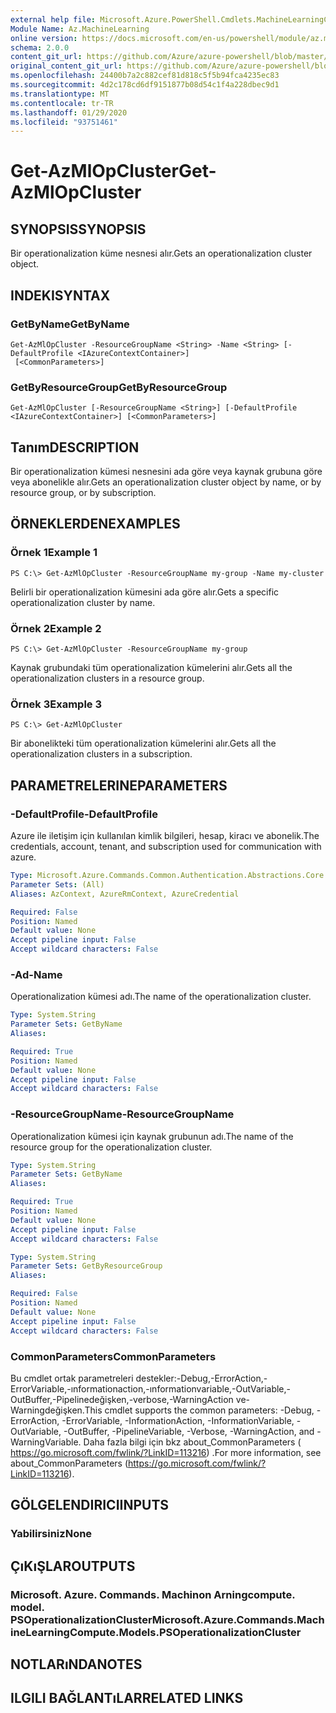 ```yaml
---
external help file: Microsoft.Azure.PowerShell.Cmdlets.MachineLearningCompute.dll-Help.xml
Module Name: Az.MachineLearning
online version: https://docs.microsoft.com/en-us/powershell/module/az.machinelearning/get-azmlopcluster
schema: 2.0.0
content_git_url: https://github.com/Azure/azure-powershell/blob/master/src/MachineLearning/MachineLearning/help/Get-AzMlOpCluster.md
original_content_git_url: https://github.com/Azure/azure-powershell/blob/master/src/MachineLearning/MachineLearning/help/Get-AzMlOpCluster.md
ms.openlocfilehash: 24400b7a2c882cef81d818c5f5b94fca4235ec83
ms.sourcegitcommit: 4d2c178cd6df9151877b08d54c1f4a228dbec9d1
ms.translationtype: MT
ms.contentlocale: tr-TR
ms.lasthandoff: 01/29/2020
ms.locfileid: "93751461"
---
```

# <span data-ttu-id="788a2-101">Get-AzMlOpCluster</span><span class="sxs-lookup"><span data-stu-id="788a2-101">Get-AzMlOpCluster</span></span>

## <span data-ttu-id="788a2-102">SYNOPSIS</span><span class="sxs-lookup"><span data-stu-id="788a2-102">SYNOPSIS</span></span>
<span data-ttu-id="788a2-103">Bir operationalization küme nesnesi alır.</span><span class="sxs-lookup"><span data-stu-id="788a2-103">Gets an operationalization cluster object.</span></span>

## <span data-ttu-id="788a2-104">INDEKI</span><span class="sxs-lookup"><span data-stu-id="788a2-104">SYNTAX</span></span>

### <span data-ttu-id="788a2-105">GetByName</span><span class="sxs-lookup"><span data-stu-id="788a2-105">GetByName</span></span>
```
Get-AzMlOpCluster -ResourceGroupName <String> -Name <String> [-DefaultProfile <IAzureContextContainer>]
 [<CommonParameters>]
```

### <span data-ttu-id="788a2-106">GetByResourceGroup</span><span class="sxs-lookup"><span data-stu-id="788a2-106">GetByResourceGroup</span></span>
```
Get-AzMlOpCluster [-ResourceGroupName <String>] [-DefaultProfile <IAzureContextContainer>] [<CommonParameters>]
```

## <span data-ttu-id="788a2-107">Tanım</span><span class="sxs-lookup"><span data-stu-id="788a2-107">DESCRIPTION</span></span>
<span data-ttu-id="788a2-108">Bir operationalization kümesi nesnesini ada göre veya kaynak grubuna göre veya abonelikle alır.</span><span class="sxs-lookup"><span data-stu-id="788a2-108">Gets an operationalization cluster object by name, or by resource group, or by subscription.</span></span>

## <span data-ttu-id="788a2-109">ÖRNEKLERDEN</span><span class="sxs-lookup"><span data-stu-id="788a2-109">EXAMPLES</span></span>

### <span data-ttu-id="788a2-110">Örnek 1</span><span class="sxs-lookup"><span data-stu-id="788a2-110">Example 1</span></span>
```
PS C:\> Get-AzMlOpCluster -ResourceGroupName my-group -Name my-cluster
```

<span data-ttu-id="788a2-111">Belirli bir operationalization kümesini ada göre alır.</span><span class="sxs-lookup"><span data-stu-id="788a2-111">Gets a specific operationalization cluster by name.</span></span>

### <span data-ttu-id="788a2-112">Örnek 2</span><span class="sxs-lookup"><span data-stu-id="788a2-112">Example 2</span></span>
```
PS C:\> Get-AzMlOpCluster -ResourceGroupName my-group
```

<span data-ttu-id="788a2-113">Kaynak grubundaki tüm operationalization kümelerini alır.</span><span class="sxs-lookup"><span data-stu-id="788a2-113">Gets all the operationalization clusters in a resource group.</span></span>

### <span data-ttu-id="788a2-114">Örnek 3</span><span class="sxs-lookup"><span data-stu-id="788a2-114">Example 3</span></span>
```
PS C:\> Get-AzMlOpCluster
```

<span data-ttu-id="788a2-115">Bir abonelikteki tüm operationalization kümelerini alır.</span><span class="sxs-lookup"><span data-stu-id="788a2-115">Gets all the operationalization clusters in a subscription.</span></span>

## <span data-ttu-id="788a2-116">PARAMETRELERINE</span><span class="sxs-lookup"><span data-stu-id="788a2-116">PARAMETERS</span></span>

### <span data-ttu-id="788a2-117">-DefaultProfile</span><span class="sxs-lookup"><span data-stu-id="788a2-117">-DefaultProfile</span></span>
<span data-ttu-id="788a2-118">Azure ile iletişim için kullanılan kimlik bilgileri, hesap, kiracı ve abonelik.</span><span class="sxs-lookup"><span data-stu-id="788a2-118">The credentials, account, tenant, and subscription used for communication with azure.</span></span>

```yaml
Type: Microsoft.Azure.Commands.Common.Authentication.Abstractions.Core.IAzureContextContainer
Parameter Sets: (All)
Aliases: AzContext, AzureRmContext, AzureCredential

Required: False
Position: Named
Default value: None
Accept pipeline input: False
Accept wildcard characters: False
```

### <span data-ttu-id="788a2-119">-Ad</span><span class="sxs-lookup"><span data-stu-id="788a2-119">-Name</span></span>
<span data-ttu-id="788a2-120">Operationalization kümesi adı.</span><span class="sxs-lookup"><span data-stu-id="788a2-120">The name of the operationalization cluster.</span></span>

```yaml
Type: System.String
Parameter Sets: GetByName
Aliases:

Required: True
Position: Named
Default value: None
Accept pipeline input: False
Accept wildcard characters: False
```

### <span data-ttu-id="788a2-121">-ResourceGroupName</span><span class="sxs-lookup"><span data-stu-id="788a2-121">-ResourceGroupName</span></span>
<span data-ttu-id="788a2-122">Operationalization kümesi için kaynak grubunun adı.</span><span class="sxs-lookup"><span data-stu-id="788a2-122">The name of the resource group for the operationalization cluster.</span></span>

```yaml
Type: System.String
Parameter Sets: GetByName
Aliases:

Required: True
Position: Named
Default value: None
Accept pipeline input: False
Accept wildcard characters: False
```

```yaml
Type: System.String
Parameter Sets: GetByResourceGroup
Aliases:

Required: False
Position: Named
Default value: None
Accept pipeline input: False
Accept wildcard characters: False
```

### <span data-ttu-id="788a2-123">CommonParameters</span><span class="sxs-lookup"><span data-stu-id="788a2-123">CommonParameters</span></span>
<span data-ttu-id="788a2-124">Bu cmdlet ortak parametreleri destekler:-Debug,-ErrorAction,-ErrorVariable,-ınformationaction,-ınformationvariable,-OutVariable,-OutBuffer,-Pipelinedeğişken,-verbose,-WarningAction ve-Warningdeğişken.</span><span class="sxs-lookup"><span data-stu-id="788a2-124">This cmdlet supports the common parameters: -Debug, -ErrorAction, -ErrorVariable, -InformationAction, -InformationVariable, -OutVariable, -OutBuffer, -PipelineVariable, -Verbose, -WarningAction, and -WarningVariable.</span></span> <span data-ttu-id="788a2-125">Daha fazla bilgi için bkz about_CommonParameters ( https://go.microsoft.com/fwlink/?LinkID=113216) .</span><span class="sxs-lookup"><span data-stu-id="788a2-125">For more information, see about_CommonParameters (https://go.microsoft.com/fwlink/?LinkID=113216).</span></span>

## <span data-ttu-id="788a2-126">GÖLGELENDIRICI</span><span class="sxs-lookup"><span data-stu-id="788a2-126">INPUTS</span></span>

### <span data-ttu-id="788a2-127">Yabilirsiniz</span><span class="sxs-lookup"><span data-stu-id="788a2-127">None</span></span>

## <span data-ttu-id="788a2-128">ÇıKıŞLAR</span><span class="sxs-lookup"><span data-stu-id="788a2-128">OUTPUTS</span></span>

### <span data-ttu-id="788a2-129">Microsoft. Azure. Commands. Machinon Arningcompute. model. PSOperationalizationCluster</span><span class="sxs-lookup"><span data-stu-id="788a2-129">Microsoft.Azure.Commands.MachineLearningCompute.Models.PSOperationalizationCluster</span></span>

## <span data-ttu-id="788a2-130">NOTLARıNDA</span><span class="sxs-lookup"><span data-stu-id="788a2-130">NOTES</span></span>

## <span data-ttu-id="788a2-131">ILGILI BAĞLANTıLAR</span><span class="sxs-lookup"><span data-stu-id="788a2-131">RELATED LINKS</span></span>

